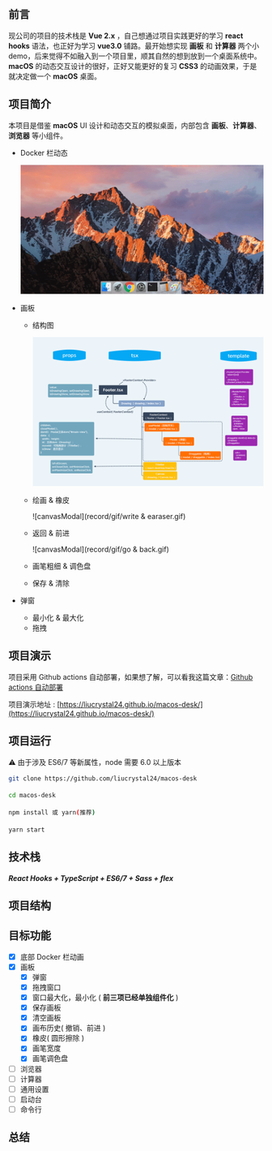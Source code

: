 ## 前言

现公司的项目的技术栈是 **Vue 2.x** ，自己想通过项目实践更好的学习 **react hooks** 语法，也正好为学习 **vue3.0** 铺路。最开始想实现 **画板** 和 **计算器** 两个小 demo，后来觉得不如融入到一个项目里，顺其自然的想到放到一个桌面系统中。**macOS** 的动态交互设计的很好，正好又能更好的复习 **CSS3** 的动画效果，于是就决定做一个 **macOS** 桌面。

## 项目简介

本项目是借鉴 **macOS** UI 设计和动态交互的模拟桌面，内部包含 **画板**、**计算器**、**浏览器** 等小组件。

- Docker 栏动态

  ![docker](record/gif/docker.gif)

- 画板

  - 结构图

    ![canvasModal](record/canvasModal/canvasModal.png)

  - 绘画 & 橡皮

    ![canvasModal](record/gif/write & earaser.gif)

  - 返回 & 前进

    ![canvasModal](record/gif/go & back.gif)

  - 画笔粗细 & 调色盘
  - 保存 & 清除

- 弹窗
  - 最小化 & 最大化
  - 拖拽

## 项目演示

项目采用 Github actions 自动部署，如果想了解，可以看我这篇文章：[Github actions 自动部署](https://github.com/liucrystal24/Notebook/issues/13)

项目演示地址 : [https://liucrystal24.github.io/macos-desk/](https://liucrystal24.github.io/macos-desk/)

## 项目运行

:warning: 由于涉及 ES6/7 等新属性，node 需要 6.0 以上版本

```bash
git clone https://github.com/liucrystal24/macos-desk

cd macos-desk

npm install 或 yarn(推荐)

yarn start
```

## 技术栈

##### React Hooks + TypeScript + ES6/7 + Sass + flex

## 项目结构

## 目标功能

- [x] 底部 Docker 栏动画
- [x] 画板
  - [x] 弹窗
  - [x] 拖拽窗口
  - [x] 窗口最大化，最小化 ( **前三项已经单独组件化** )
  - [x] 保存画板
  - [x] 清空画板
  - [x] 画布历史( 撤销、前进 )
  - [x] 橡皮( 圆形擦除 )
  - [x] 画笔宽度
  - [x] 画笔调色盘
- [ ] 浏览器
- [ ] 计算器
- [ ] 通用设置
- [ ] 启动台
- [ ] 命令行

## 总结
